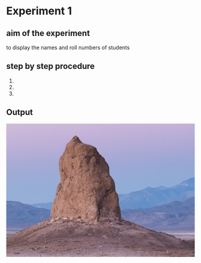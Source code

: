 # Experiment 1 

## aim of the experiment
to display the names and roll numbers of students
## step by step procedure
1.
2.
3.
## Output
![this is my output for experiment 1](https://github.com/19wh1a1211/II-IT-A-LAB/blob/master/C%2B%2B%20Lab/Experiment%201/Screenshot%202020-08-03%20at%203.42.28%20PM.jpg)
